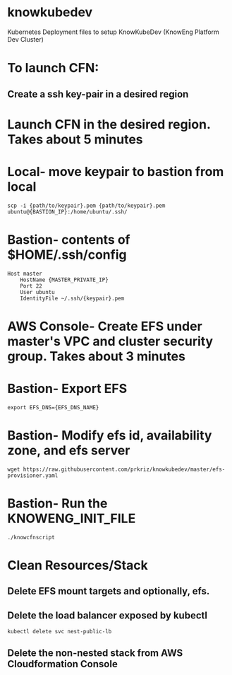 # knowkubedev
Kubernetes Deployment files to setup KnowKubeDev (KnowEng Platform Dev Cluster)

# To launch CFN:

## Create a ssh key-pair in a desired region
# Launch CFN in the desired region. Takes about 5 minutes

# Local- move keypair to bastion from local
`scp -i {path/to/keypair}.pem {path/to/keypair}.pem ubuntu@{BASTION_IP}:/home/ubuntu/.ssh/`

# Bastion- contents of $HOME/.ssh/config
```
Host master
    HostName {MASTER_PRIVATE_IP}
    Port 22
    User ubuntu
    IdentityFile ~/.ssh/{keypair}.pem
```

# AWS Console- Create EFS under master's VPC and cluster security group. Takes about 3 minutes

# Bastion- Export EFS
`export EFS_DNS={EFS_DNS_NAME}`

# Bastion- Modify efs id, availability zone, and efs server
`wget https://raw.githubusercontent.com/prkriz/knowkubedev/master/efs-provisioner.yaml`

# Bastion- Run the KNOWENG_INIT_FILE
`./knowcfnscript`

# Clean Resources/Stack
## Delete EFS mount targets and optionally, efs.
## Delete the load balancer exposed by kubectl
`kubectl delete svc nest-public-lb`
## Delete the non-nested stack from AWS Cloudformation Console
